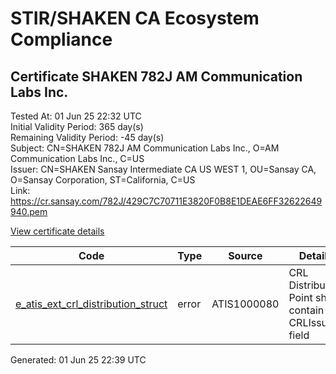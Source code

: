 # STIR/SHAKEN CA Ecosystem Compliance

## Certificate SHAKEN 782J AM Communication Labs Inc.

Tested At: 01 Jun 25 22:32 UTC\
Initial Validity Period: 365 day(s)\
Remaining Validity Period: -45 day(s)\
Subject: CN=SHAKEN 782J AM Communication Labs Inc., O=AM Communication Labs Inc., C=US\
Issuer: CN=SHAKEN Sansay Intermediate CA US WEST 1, OU=Sansay CA, O=Sansay Corporation, ST=California, C=US\
Link: https://cr.sansay.com/782J/429C7C70711E3820F0B8E1DEAE6FF32622649940.pem

[View certificate details](https://x509.io/?cert=MIICxjCCAm2gAwIBAgIUQpx8cHEeOCDwuOHerm%2FzJiJkmUAwCgYIKoZIzj0EAwIwgYUxCzAJBgNVBAYTAlVTMRMwEQYDVQQIDApDYWxpZm9ybmlhMRswGQYDVQQKDBJTYW5zYXkgQ29ycG9yYXRpb24xEjAQBgNVBAsMCVNhbnNheSBDQTEwMC4GA1UEAwwnU0hBS0VOIFNhbnNheSBJbnRlcm1lZGlhdGUgQ0EgVVMgV0VTVCAxMB4XDTI0MDQxNzE4MDMyN1oXDTI1MDQxNzE4MDMyN1owYzELMAkGA1UEBhMCVVMxIzAhBgNVBAoMGkFNIENvbW11bmljYXRpb24gTGFicyBJbmMuMS8wLQYDVQQDDCZTSEFLRU4gNzgySiBBTSBDb21tdW5pY2F0aW9uIExhYnMgSW5jLjBZMBMGByqGSM49AgEGCCqGSM49AwEHA0IABB6Xupaj0lyZNHEnyd5YxsT%2BUibglZiNe1I%2Bza2anS%2FwpmRTN3MYxYGWArp4j8PnA4mSG%2BAiW5HBiTWsb9%2Flk5CjgdswgdgwFgYIKwYBBQUHARoECjAIoAYWBDc4MkowFwYDVR0gBBAwDjAMBgpghkgBhv8JAQEEMB0GA1UdDgQWBBTN0XZHoYuZZxAlYxSAXbJkl3di3DAfBgNVHSMEGDAWgBSs05P1Q0PMCr5FWBcTfZJ83MMBRjBHBgNVHR8EQDA%2BMDygOqA4hjZodHRwczovL2F1dGhlbnRpY2F0ZS1hcGkuaWNvbmVjdGl2LmNvbS9kb3dubG9hZC92MS9jcmwwDAYDVR0TAQH%2FBAIwADAOBgNVHQ8BAf8EBAMCB4AwCgYIKoZIzj0EAwIDRwAwRAIgNCiIrLmxHy7HXMUBrb45e46iec18HN4p7SgeI0xbsu0CIEgiJgF7eVDyJySGMsaQH91DDzEFhmEnNj0isoyn3LcM)

| Code | Type | Source | Details |
|------|------|--------|---------|
| [e_atis_ext_crl_distribution_struct](../../ISSUES/e_atis_ext_crl_distribution_struct/README.md) | error | ATIS1000080 | CRL Distribution Point shall contain a CRLIssuer field |


Generated: 01 Jun 25 22:39 UTC